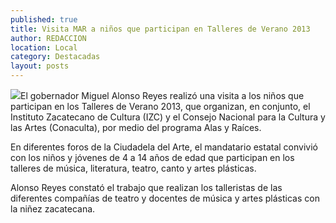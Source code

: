 ```yaml
---
published: true
title: Visita MAR a niños que participan en Talleres de Verano 2013
author: REDACCION
location: Local
category: Destacadas
layout: posts
---
```


![](http://i.imgur.com/wQxNtqfm.jpg)El gobernador Miguel Alonso Reyes realizó una visita a los niños que participan en los Talleres de Verano 2013, que organizan, en conjunto, el Instituto Zacatecano de Cultura (IZC) y el Consejo Nacional para la Cultura y las Artes (Conaculta), por medio del programa Alas y Raíces.

En diferentes foros de la Ciudadela del Arte, el mandatario estatal convivió con los niños y jóvenes de 4 a 14 años de edad que participan en los talleres de música, literatura, teatro, canto y artes plásticas.

Alonso Reyes constató el trabajo que realizan los talleristas de las diferentes compañías de teatro y docentes de música y artes plásticas con la niñez zacatecana.
